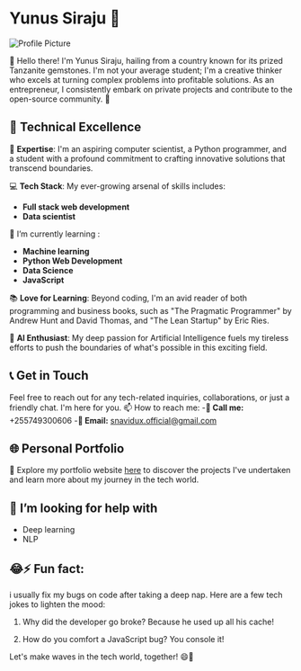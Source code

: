 
<!--
**snavid/snavid** is a ✨ _special_ ✨ repository because its `README.md` (this file) appears on your GitHub profile.

Here are some ideas to get you started:

- 🔭 I’m currently working on ...
- 
- 👯 I’m looking to collaborate on ...
-...
- 💬 Ask me about ...
-  ...
- 😄 Pronouns: ...
-  ...
-->
# Yunus Siraju 🌟

![Profile Picture](insert_link_to_profile_picture_here)

👋 Hello there! I'm Yunus Siraju, hailing from a country known for its prized Tanzanite gemstones. I'm not your average student; I'm a creative thinker who excels at turning complex problems into profitable solutions. As an entrepreneur, I consistently embark on private projects and contribute to the open-source community. 🚀

## 🧠 Technical Excellence

🔗 **Expertise**: I'm an aspiring computer scientist, a Python programmer, and a student with a profound commitment to crafting innovative solutions that transcend boundaries.

💻 **Tech Stack**: My ever-growing arsenal of skills includes:
- **Full stack web development**
- **Data scientist**


🌱 I’m currently learning :
- **Machine learning**
- **Python Web Development**
- **Data Science**
- **JavaScript**


📚 **Love for Learning**: Beyond coding, I'm an avid reader of both programming and business books, such as "The Pragmatic Programmer" by Andrew Hunt and David Thomas, and "The Lean Startup" by Eric Ries.

🤖 **AI Enthusiast**: My deep passion for Artificial Intelligence fuels my tireless efforts to push the boundaries of what's possible in this exciting field.

## 📞 Get in Touch

Feel free to reach out for any tech-related inquiries, collaborations, or just a friendly chat. I'm here for you.
📫 How to reach me:
  -**📱 Call me:** +255749300606
  -**📧 Email:** [snavidux.official@gmail.com](mailto:snavidux.official@gmail.com)

## 🌐 Personal Portfolio

🚀 Explore my portfolio website [here](insert_link_to_your_personal_website_here) to discover the projects I've undertaken and learn more about my journey in the tech world.

<!--## 🏢 Companies I Own

![Mevodox Logo](insert_link_to_mevodox_logo_here)

👨‍💼 Mevodox: I'm the visionary founder of Mevodox, a company dedicated to delivering innovative, cutting-edge solutions. Visit [Mevodox Web App](insert_link_to_mevodox_login_form_here) to witness our tech in action. -->
## 🤔 I’m looking for help with 
- Deep learning
- NLP
## 😂⚡ Fun fact:
i usually fix my bugs on code after taking a deep nap. 
Here are a few tech jokes to lighten the mood:

1. Why did the developer go broke? Because he used up all his cache!

2. How do you comfort a JavaScript bug? You console it!

Let's make waves in the tech world, together! 😄🚀
